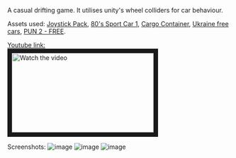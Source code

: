 A casual drifting game. It utilises unity's wheel colliders for car behaviour.

Assets used:
[Joystick Pack](https://assetstore.unity.com/packages/tools/input-management/joystick-pack-107631),
[80's Sport Car 1](https://assetstore.unity.com/packages/3d/vehicles/land/80-s-sport-car-1-69324),
[Cargo Container](https://assetstore.unity.com/packages/3d/props/industrial/cargo-container-45175),
[Ukraine free cars](https://assetstore.unity.com/packages/3d/vehicles/ukraine-free-cars-191822),
[PUN 2 - FREE](https://assetstore.unity.com/packages/tools/network/pun-2-free-119922).


<a href="https://www.youtube.com/watch?v=DQ16llxaJUY" target="_blank">
Youtube link:
</a>
<br>
<a href="https://www.youtube.com/watch?v=DQ16llxaJUY" target="_blank">
 <img src="https://github.com/niechaiev/Drift-Assignment/assets/34244452/50e52b86-7b9c-45c3-8591-6adacf602ca5" alt="Watch the video" width="320" height="180" border="10" />
</a>

Screenshots:
![image](https://github.com/niechaiev/Drift-Assignment/assets/34244452/ff029b95-e7b5-43f7-b694-761f39c1c707)
![image](https://github.com/niechaiev/Drift-Assignment/assets/34244452/43ea6199-319a-447a-a01c-4deb74c491b4)
![image](https://github.com/niechaiev/Drift-Assignment/assets/34244452/7ff5d3a4-bc7e-4952-a1dd-e2a7f0f4fc8e)


